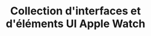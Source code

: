 ---
layout: "inspirer-ui-apple-watch_index"
title: "Collection d'interfaces et d'éléments UI Apple Watch"
category: "ui-apple-watch"
permalink: "/inspiration/ui-design/apple-watch/"
intro:
text-twtr: "En train d'explorer la collection d'interfaces et d'éléments UI Apple Watch – @MagDuWebdesign"
current_nav: "all"
---